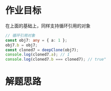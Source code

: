 # 作业目标

在上面的基础上，同样支持循环引用的对象

```ts
// 循环引用对象
const obj7: any = { a: 1 };
obj7.b = obj7;
const cloned7 = deepClone(obj7);
console.log(cloned7.a); // 1
console.log(cloned7.b === cloned7); // true"
```

# 解题思路